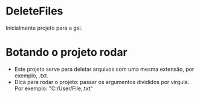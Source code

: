 # DeleteFiles
Inicialmente projeto para a gsi.

# Botando o projeto rodar

- Este projeto serve para deletar arquivos com uma mesma extensão, por exemplo, .txt.
- Dica para rodar o projeto: passar os argumentos divididos por vírgula. Por exemplo: "C:/User/File,.txt"
